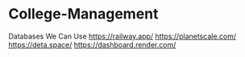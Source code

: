 # College-Management


Databases We Can Use 
https://railway.app/
https://planetscale.com/
https://deta.space/
https://dashboard.render.com/
